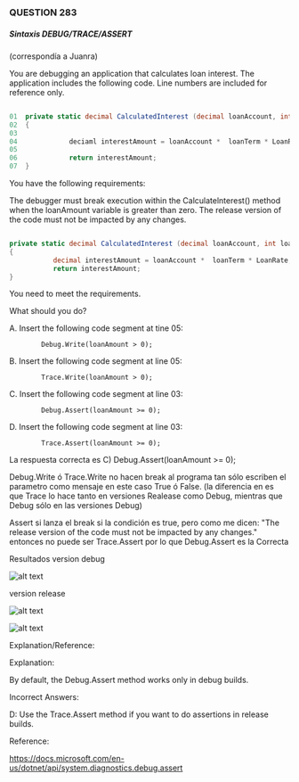### QUESTION 283 

##### Sintaxis DEBUG/TRACE/ASSERT

(correspondía a Juanra)

You are debugging an application that calculates loan interest. 
The application includes the following code. 
Line numbers are included for reference only.

```c#

01	private static decimal CalculatedInterest (decimal loanAccount, int loanTerm, decimal LoanRate)
02	{
03
04	           deciaml interestAmount = loanAccount *  loanTerm * LoanRate;
05
06			   return interestAmount;
07	}
````

You have the following requirements:

The debugger must break execution within the Calculatelnterest() method when the loanAmount variable is greater than zero.
The release version of the code must not be impacted by any changes.



```c#

private static decimal CalculatedInterest (decimal loanAccount, int loanTerm, decimal LoanRate)
{
           decimal interestAmount = loanAccount *  loanTerm * LoanRate;
		   return interestAmount;
}
````

You need to meet the requirements.

What should you do?

A. Insert the following code segment at tine 05:

			Debug.Write(loanAmount > 0);

B. Insert the following code segment at line 05:

			Trace.Write(loanAmount > 0);

C. Insert the following code segment at line 03:

			Debug.Assert(loanAmount >= 0);

D. Insert the following code segment at line 03:

			Trace.Assert(loanAmount >= 0);

			
La respuesta correcta es C) 	Debug.Assert(loanAmount >= 0);


Debug.Write ó Trace.Write no hacen break al programa tan sólo escriben el parametro como mensaje en este caso True ó False. 
(la diferencia en es que Trace lo hace tanto en versiones Realease como Debug, mientras que Debug sólo en las versiones Debug)

Assert si lanza el break si la condición es true, pero como me dicen:
 "The release version of the code must not be impacted by any changes." entonces no puede ser Trace.Assert
 por lo que Debug.Assert es la Correcta
 
 
Resultados
version debug

![alt text](debug.PNG "debug")

version release

![alt text](release.PNG "release")

![alt text](Capturamensaje.PNG "Capturamensaje")
 
		
			
Explanation/Reference:

Explanation:

By default, the Debug.Assert method works only in debug builds.

Incorrect Answers:

D: Use the Trace.Assert method if you want to do assertions in release builds.

Reference:

https://docs.microsoft.com/en-us/dotnet/api/system.diagnostics.debug.assert


